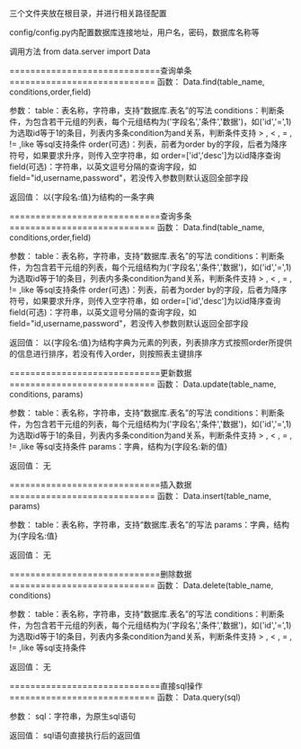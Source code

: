 三个文件夹放在根目录，并进行相关路径配置

config/config.py内配置数据库连接地址，用户名，密码，数据库名称等

调用方法
from data.server import Data


=============================查询单条============================
函数：
Data.find(table_name, conditions,order,field)

参数：
table：表名称，字符串，支持“数据库.表名”的写法
conditions：判断条件，为包含若干元组的列表，每个元组结构为('字段名','条件','数据')，如('id','=',1)为选取id等于1的条目，列表内多条condition为and关系，判断条件支持 > , < , = , != ,like 等sql支持条件
order(可选)：列表，前者为order by的字段，后者为降序符号，如果要求升序，则传入空字符串，如 order=['id','desc']为以id降序查询
field(可选)：字符串，以英文逗号分隔的查询字段，如field="id,username,password"，若没传入参数则默认返回全部字段

返回值：
以{字段名:值}为结构的一条字典

=============================查询多条============================
函数：
Data.find(table_name, conditions,order,field)

参数：
table：表名称，字符串，支持“数据库.表名”的写法
conditions：判断条件，为包含若干元组的列表，每个元组结构为('字段名','条件','数据')，如('id','=',1)为选取id等于1的条目，列表内多条condition为and关系，判断条件支持 > , < , = , != ,like 等sql支持条件
order(可选)：列表，前者为order by的字段，后者为降序符号，如果要求升序，则传入空字符串，如 order=['id','desc']为以id降序查询
field(可选)：字符串，以英文逗号分隔的查询字段，如field="id,username,password"，若没传入参数则默认返回全部字段

返回值：
以{字段名:值}为结构字典为元素的列表，列表排序方式按照order所提供的信息进行排序，若没有传入order，则按照表主键排序

=============================更新数据============================
函数：
Data.update(table_name, conditions, params)

参数：
table：表名称，字符串，支持“数据库.表名”的写法
conditions：判断条件，为包含若干元组的列表，每个元组结构为('字段名','条件','数据')，如('id','=',1)为选取id等于1的条目，列表内多条condition为and关系，判断条件支持 > , < , = , != ,like 等sql支持条件
params：字典，结构为{字段名:新的值}

返回值：
无

=============================插入数据============================
函数：
Data.insert(table_name, params)

参数：
table：表名称，字符串，支持“数据库.表名”的写法
params：字典，结构为{字段名:值}

返回值：
无

=============================删除数据============================
函数：
Data.delete(table_name, conditions)

参数：
table：表名称，字符串，支持“数据库.表名”的写法
conditions：判断条件，为包含若干元组的列表，每个元组结构为('字段名','条件','数据')，如('id','=',1)为选取id等于1的条目，列表内多条condition为and关系，判断条件支持 > , < , = , != ,like 等sql支持条件

返回值：
无

=============================直接sql操作============================
函数：
Data.query(sql)

参数：
sql：字符串，为原生sql语句

返回值：
sql语句直接执行后的返回值








